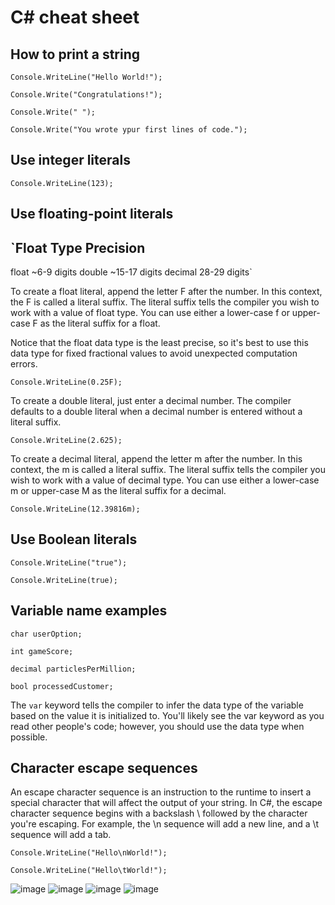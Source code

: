 # C# cheat sheet

## How to print a string

`Console.WriteLine("Hello World!");`

`Console.Write("Congratulations!");`

`Console.Write(" ");`

`Console.Write("You wrote ypur first lines of code.");`

## Use integer literals
`Console.WriteLine(123);`

## Use floating-point literals

`Float Type    Precision
----------------------------
float         ~6-9 digits
double        ~15-17 digits
decimal        28-29 digits`

To create a float literal, append the letter F after the number. In this context, the F is called a literal suffix. The literal suffix tells the compiler you wish to work with a value of float type. You can use either a lower-case f or upper-case F as the literal suffix for a float.

Notice that the float data type is the least precise, so it's best to use this data type for fixed fractional values to avoid unexpected computation errors.

`Console.WriteLine(0.25F);`

To create a double literal, just enter a decimal number. The compiler defaults to a double literal when a decimal number is entered without a literal suffix.

`Console.WriteLine(2.625);`

To create a decimal literal, append the letter m after the number. In this context, the m is called a literal suffix. The literal suffix tells the compiler you wish to work with a value of decimal type. You can use either a lower-case m or upper-case M as the literal suffix for a decimal.

`Console.WriteLine(12.39816m);`

## Use Boolean literals
`Console.WriteLine("true");`

`Console.WriteLine(true);`

## Variable name examples

`char userOption;`

`int gameScore;`

`decimal particlesPerMillion;`

`bool processedCustomer;`


The `var` keyword tells the compiler to infer the data type of the variable based on the value it is initialized to.
You'll likely see the var keyword as you read other people's code; however, you should use the data type when possible.

## Character escape sequences

An escape character sequence is an instruction to the runtime to insert a special character that will affect the output of your string. In C#, the escape character sequence begins with a backslash \ followed by the character you're escaping. For example, the \n sequence will add a new line, and a \t sequence will add a tab.

`Console.WriteLine("Hello\nWorld!");`

`Console.WriteLine("Hello\tWorld!");`

![image](https://github.com/user-attachments/assets/18371438-59c7-45b5-8c97-a5fcdcd9e3af)
![image](https://github.com/user-attachments/assets/74249812-b877-4fbf-bbc7-e398d2694d9e)
![image](https://github.com/user-attachments/assets/3514a5c9-609e-48d1-8673-a41971dc5236)
![image](https://github.com/user-attachments/assets/9052d09c-e1ea-48c1-ac1e-ac3a83dcfcc4)



